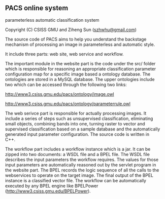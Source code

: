 PACS online system
---------------------------------------------------------
parameterless automatic classification system

Copyright (C) CSISS GMU and Ziheng Sun (szhwhu@gmail.com)

The source code of PACS aims to help you understand the backstage mechanism of processing an image in parameterless and automatic style. 

It include three parts: web site, web service and workflow. 

The important module in the website part is the code under the src/ folder which is responsible for reasoning an appropriate classification parameter configuration map for a specific image based a ontology database. The ontologies are stored in a MySQL database. The upper ontologies include two which can be accessed through the following two links:

http://www3.csiss.gmu.edu/pacs/ontology/image.owl

http://www3.csiss.gmu.edu/pacs/ontology/parameterrule.owl

The web serivce part is responsible for actually processing images. It include a series of steps such as unsupervised classification, eliminating small objects, combining bands into one, turning raster to vector and supervised classification based on a sample database and the automatically generated input parameter configuration. The source code is written in C++. 

The workflow part includes a workflow instance which is a jar. It can be zipped into two documents: a WSDL file and a BPEL file. The WSDL file describes the input parameters the workflow requires. The values for those input parameters are automatically reasoned out by the servlet program in the website part. The BPEL records the logic sequence of all the calls to the webservices to operate on the target image. The final output of the BPEL instance is a classified vector file. The workflow can be automatically executed by any BPEL engine like BPELPower (http://www3.csiss.gmu.edu/BPELPower). 
